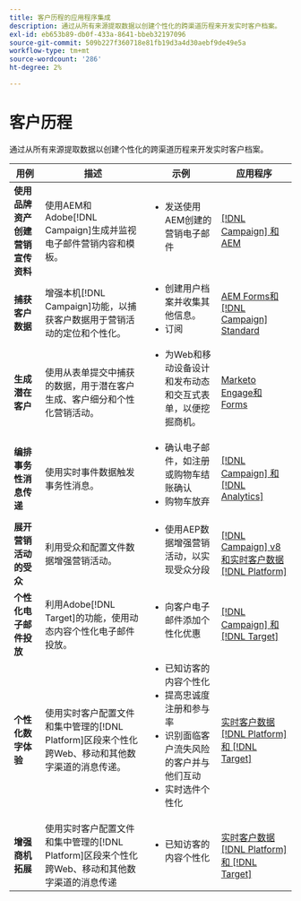 ```yaml
---
title: 客户历程的应用程序集成
description: 通过从所有来源提取数据以创建个性化的跨渠道历程来开发实时客户档案。
exl-id: eb653b89-db0f-433a-8641-bbeb32197096
source-git-commit: 509b227f360718e81fb19d3a4d30aebf9de49e5a
workflow-type: tm+mt
source-wordcount: '286'
ht-degree: 2%

---
```


# 客户历程

通过从所有来源提取数据以创建个性化的跨渠道历程来开发实时客户档案。


<table>
 <thead>
    <tr>
      <th>用例</th>
      <th>描述</th>
      <th>示例</th>
      <th>应用程序</th>
    </tr>
  </thead>
  <tbody>
<tr>
  <td><strong>使用品牌资产创建营销宣传资料</strong><br></td>
  <td>使用AEM和Adobe[!DNL Campaign]生成并监视电子邮件营销内容和模板。</td>
  <td>
    <ul style="margin-top: 0;">
      <li>发送使用AEM创建的营销电子邮件</li>
    </ul>    
  </td>
  <td><a href="../integrations-between-applications/experience-manager/experience-manager-campaign.md">[!DNL Campaign] 和AEM</a></td>
</tr>

<tr>
  <td><strong>捕获客户数据</strong><br></td>
 <td>增强本机[!DNL Campaign]功能，以捕获客户数据用于营销活动的定位和个性化。</td>
  <td>
    <ul style="margin-top: 0;">
      <li>创建用户档案并收集其他信息。 </li>
      <li>订阅</li>
    </ul>
  </td>
  <td><a href="../integrations-between-applications/experience-manager/experience-manager-campaign.md">AEM Forms和[!DNL Campaign] Standard</a></td>
</tr>

<tr>
  <td><strong>生成潜在客户</strong><br></td>
  <td>使用从表单提交中捕获的数据，用于潜在客户生成、客户细分和个性化营销活动。</td>
    <td>
    <ul style="margin-top: 0;">
      <li>为Web和移动设备设计和发布动态和交互式表单，以便挖掘商机。</li>
    </ul>
  </td>
  <td><a href="../integrations-between-applications/experience-manager/experience-manager-marketo.md">Marketo Engage和Forms</td>
</tr>

<tr>
  <td><strong>编排事务性消息传递</strong><br></td>
  <td>使用实时事件数据触发事务性消息。</td>
  <td>
    <ul style="margin-top: 0;">
      <li>确认电子邮件，如注册或购物车结账确认 </li>
      <li>购物车放弃</li>
    </ul>
  </td>
  <td><a href="../integrations-between-applications/campaign/campaign-analytics.md">[!DNL Campaign] 和 [!DNL Analytics]</a></td>
</tr>

<tr>
  <td><strong>展开营销活动的受众</strong><br></td>
  <td>利用受众和配置文件数据增强营销活动。</td>
  <td>
    <ul style="margin-top: 0;">
      <li>使用AEP数据增强营销活动，以实现受众分段</li>
    </ul>
  </td>
 <td><a href="../integrations-between-applications/campaign/campaign-rtcdp.md">[!DNL Campaign] v8和实时客户数据 [!DNL Platform]</a></td>
</tr>

<tr>
  <td><strong>个性化电子邮件投放</strong><br></td>
  <td>利用Adobe[!DNL Target]的功能，使用动态内容个性化电子邮件投放。</td>
  <td>
    <ul style="margin-top: 0;">
      <li>向客户电子邮件添加个性化优惠</li>
    </ul>
  </td>
  <td><a href="../integrations-between-applications/campaign/campaign-target.md">[!DNL Campaign] 和 [!DNL Target]</a></td>
</tr>

<tr>
  <td><strong>个性化数字体验</strong><br></td>
  <td>使用实时客户配置文件和集中管理的[!DNL Platform]区段来个性化跨Web、移动和其他数字渠道的消息传递。</td>
  <td>
    <ul style="margin-top: 0;">
      <li>已知访客的内容个性化</li>
      <li>提高忠诚度注册和参与率</li>
      <li>识别面临客户流失风险的客户并与他们互动</li>
      <li>实时选件个性化</li>
    </ul>
  </td>
  <td><a href="../integrations-between-applications/rtcdp/rtcdp-target.md">实时客户数据[!DNL Platform]和 [!DNL Target]</a></td>
</tr>

<tr>
  <td><strong>增强商机拓展</strong><br></td>
  <td>使用实时客户配置文件和集中管理的[!DNL Platform]区段来个性化跨Web、移动和其他数字渠道的消息传递</td>
  <td>
    <ul style="margin-top: 0;">
      <li>已知访客的内容个性化</li>
    </ul>
  </td>
  <td><a href="../integrations-between-applications/rtcdp/rtcdp-target.md">实时客户数据[!DNL Platform]和 [!DNL Target]</a></td>
</tr>
</tbody>
</table>
